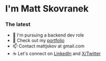 # I'm Matt Skovranek

### The latest
- 🔭 I'm pursuing a backend dev role
- 📂 Check out my [portfolio](https://skovranek.github.io/)
- 📫 Contact mattjskov at gmail.com
- ☕ Let's connect on [LinkedIn](https://www.linkedin.com/in/matthew-skovranek-6390ba23a/) and [X/Twitter](https://twitter.com/MattSkovranek)
